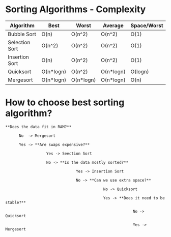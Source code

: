   # Sorting Algorithms - Complexity

|  Algorithm	      |  Best          |  Worst       |  Average     |  Space/Worst  |
|  ---------------  |  ------------  |  ----------  |  ----------  |  -----------  | 
|  Bubble Sort      |  O(n)          |  O(n^2)      |  O(n^2)      |  O(1)         |      
|  Selection Sort   |  O(n^2)        |  O(n^2)      |  O(n^2)      |  O(1)         |         
|  Insertion Sort   |  O(n)          |  O(n^2)      |  O(n^2)      |  O(1)         |           
|  Quicksort        |  O(n*logn)     |  O(n^2)      |  O(n*logn)   |  O(logn)      |               
|  Mergesort        |  O(n*logn)     |  O(n*logn)   |  O(n*logn)   |  O(n)         |         


# How to choose best sorting algorithm?

    **Does the data fit in RAM?** 

          No  -> Mergesort
   
          Yes -> **Are swaps expensive?** 
   
                      Yes -> Seection Sort
              
                      No -> **Is the data mostly sorted?** 
                          
                                   Yes -> Insertion Sort
                          
                                   No -> **Can we use extra space?**
                                      
                                               No -> Quicksort
                                       
                                               Yes -> **Does it need to be stable?** 
                                                   
                                                            No -> Quicksort
                                                    
                                                            Yes -> Mergesort  
                     
                     
                     
